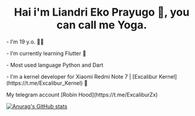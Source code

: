 <h1><center>Hai i'm Liandri Eko Prayugo 👋, you can call me Yoga.</center></h1>
<p>- I'm 19 y.o. 🧑🏻</p>
<p>- I'm currently learning Flutter 📖</p>
<p>- Most used language Python and Dart</p>
<p>- I'm a kernel developer for Xiaomi Redmi Note 7 | [Excalibur Kernel](https://t.me/Excalibur_Kernel) 📱</p>

<p>My telegram account [Robin Hood](https://t.me/ExcaliburZx)</p>

[![Anurag's GitHub stats](https://github-readme-stats.vercel.app/api?username=Yoga3911&theme=radical&show_icons=true)](https://github.com/anuraghazra/github-readme-stats)
